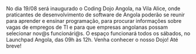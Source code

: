 No dia 19/08 será inaugurado o Coding Dojo Angola, na Vila Alice, onde praticantes de desenvolvimento de software de Angola poderão se reunir para aprender e ensinar programação, para procurar informações sobre vagas de empregos de TI e para que empresas angolanas possam selecionar nov@s funcionári@s. O espaço funcionará todos os sábados, no Launchpad Angola, das 09h às 12h. Venha conhecer o nosso Dojo! Até breve! 
